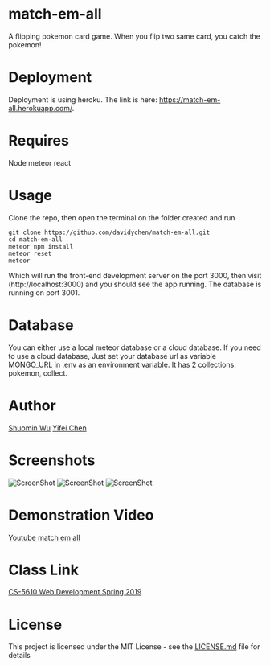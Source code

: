 # match-em-all

A flipping pokemon card game. When you flip two same card, you catch the pokemon!

# Deployment

Deployment is using heroku. The link is here: https://match-em-all.herokuapp.com/.

# Requires

Node
meteor
react

# Usage

Clone the repo, then open the terminal on the folder created and run

```
git clone https://github.com/davidychen/match-em-all.git
cd match-em-all
meteor npm install
meteor reset
meteor
```


Which will run the front-end development server on the port 3000, then visit (http://localhost:3000) and you should see the app running. The database is running on port 3001.

# Database

You can either use a local meteor database or a cloud database. If you need to use a cloud database, Just set your database url as variable MONGO_URL in .env as an environment variable. It has 2 collections: pokemon, collect.


# Author
[Shuomin Wu](https://simonwux.github.io/)
[Yifei Chen](http://davidychen.com/HomepageDavidChen/)

# Screenshots
![ScreenShot](https://github.com/davidychen/match-em-all/blob/master/screenshots/1.PNG)
![ScreenShot](https://github.com/davidychen/match-em-all/blob/master/screenshots/2.PNG)
![ScreenShot](https://github.com/davidychen/match-em-all/blob/master/screenshots/3.PNG)

# Demonstration Video
[Youtube match em all](https://youtu.be/YLzTZ_vj-aQ)

# Class Link
[CS-5610 Web Development Spring 2019](http://johnguerra.co/classes/webDevelopment_spring_2019/)

# License

This project is licensed under the MIT License - see the [LICENSE.md](LICENSE.md) file for details
